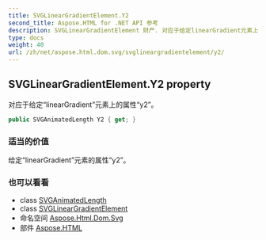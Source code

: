 ```yaml
---
title: SVGLinearGradientElement.Y2
second_title: Aspose.HTML for .NET API 参考
description: SVGLinearGradientElement 财产. 对应于给定linearGradient元素上的属性y2
type: docs
weight: 40
url: /zh/net/aspose.html.dom.svg/svglineargradientelement/y2/
---
```

## SVGLinearGradientElement.Y2 property

对应于给定“linearGradient”元素上的属性“y2”。

```csharp
public SVGAnimatedLength Y2 { get; }
```

### 适当的价值

给定“linearGradient”元素的属性“y2”。

### 也可以看看

* class [SVGAnimatedLength](../../../aspose.html.dom.svg.datatypes/svganimatedlength/)
* class [SVGLinearGradientElement](../)
* 命名空间 [Aspose.Html.Dom.Svg](../../svglineargradientelement/)
* 部件 [Aspose.HTML](../../../)


